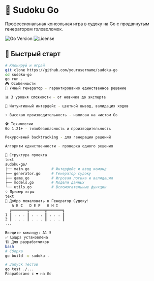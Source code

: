 # 🧩 Sudoku Go

Профессиональная консольная игра в судоку на Go с продвинутым генератором головоломок.

![Go Version](https://img.shields.io/badge/Go-1.21+-blue)
![License](https://img.shields.io/badge/License-MIT-green)

## 🚀 Быстрый старт

```bash
# Клонируй и играй
git clone https://github.com/yourusername/sudoku-go
cd sudoku-go
go run .
🎮 Особенности
🎯 Умный генератор - гарантированно единственное решение

📊 3 уровня сложности - от новичка до эксперта

🎨 Интуитивный интерфейс - цветной вывод, валидация ходов

⚡ Высокая производительность - написан на чистом Go

🛠 Технологии
Go 1.21+ - типобезопасность и производительность

Рекурсивный backtracking - для генерации решений

Алгоритм единственности - проверка одного решения

📁 Структура проекта
text
sudoku-go/
├── main.go          # Интерфейс и ввод команд
├── generator.go     # Генератор судоку 
├── game.go          # Игровая логика и валидация
├── models.go        # Модели данных
└── utils.go         # Вспомогательные функции
💡 Пример игры
text
🎯 Добро пожаловать в Генератор Судоку!
   A B C   D E F   G H I
  ╔═══════╦═══════╦═══════╗
1 ║ . . . ║ . . . ║ . . . ║
2 ║ . . . ║ . . . ║ . . . ║
...

Введите команду: A1 5
✅ Цифра установлена
🏗 Для разработчиков
bash
# Сборка
go build -o sudoku .

# Запуск тестов
go test ./...
Разработано с ❤️ на Go

